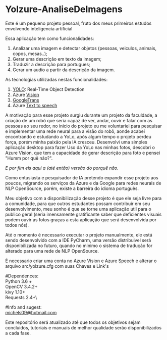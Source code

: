 # Yolzure-AnaliseDeImagens
Este é um pequeno projeto pessoal, fruto dos meus primeiros estudos envolvendo inteligencia artificial <br>

Essa aplicação tem como funcionalidades:
  1. Analizar uma imagem e detectar objetos (pessoas, veiculos, animais, copos, mesas..);
  2. Gerar uma descrição em texto da imagem;
  3. Traduzir a descrição para portugues;
  4. Gerar um audio a partir da descrição da imagem.

As técnologias utilizadas nestas funcionalidades:

1. [YOLO](https://pjreddie.com/darknet/yolo/): Real-Time Object Detection
2. Azure [Vision](https://azure.microsoft.com/pt-br/services/cognitive-services/computer-vision/)
3. [GoogleTrans](https://pypi.org/project/googletrans/)
4. Azure [Text to speech](https://azure.microsoft.com/pt-br/services/cognitive-services/text-to-speech/)

A motivação para esse projeto surgiu durante um projeto da faculdade, a criação de um robô que seria capaz de ver, andar, ouvir e falar com as pessoas ao seu redor, no inicio do projeto eu me voluntariei para pesquisar e implementar uma rede neural para a visão do robô, aonde acabei encontrando e estudando a YoLo, após algum tempo o projeto perdeu força, porém minha paixão pela IA cresceu.
Desenvolvi uma simples aplicação desktop para fazer Uso da YoLo nas minhas fotos, descobri o Azure Vision, que tem a capacidade de gerar descrição para foto e pensei "Humm por quê não?".

*E por fim eis aqui a (até então) versão do porquê não.*

Como entusiasta e pesquisador de IA pretendo expandir esse projeto aos poucos, migrando os serviços da Azure e da Google para redes neurais de NLP OpenSource, porém, existe a barreira do idioma português.

Meu objetivo com a disponibilização desse projeto é que ele seja livre para a comunidade, para que outros estudantes possam contribuir em seu desenvolvimento, meu sonho é que se torne uma aplicação util para o publico geral (seria imensamente gratificante saber que deficientes visuais podem ouvir as fotos graças a esta aplicação que será desenvolvida por todos nós).

Até o momento é necessario executar o projeto manualmente, ele está sendo desenvolvido com a IDE PyCharm, uma versão distribuivel será disponibilizada no futuro, quando no minimo o sistema de tradução for alterado para uma rede de NLP OpenSource.

É necessario criar uma conta no Azure Vision e Azure Speech e alterar o arquivo src/yolzure.cfg com suas Chaves e Link's
  

#Dependences:\
Python 3.6 +\
OpenCV 3.4.2+\
kivy 1.10+\
Requests 2.4+\

#Info and sugest:\
michels09@hotmail.com

Este repositório será atualizado até que todos os objetivos sejam concluidos, tutoriais e manuais de melhor qualidade serão disponibilizados a cada fase.
